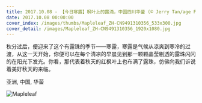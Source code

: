 ```yaml
---
title: 2017.10.08 - 【今日寒露】枫叶上的露滴，中国四川华蓥 (© Jerry Tan/age Fotostock)
date: 2017.10.08 00:00:00
cover_index: /images/thumbs/Mapleleaf_ZH-CN9491310356_533x300.jpg
cover_detail: /images/Mapleleaf_ZH-CN9491310356_1920x1080.jpg
---
```


秋分过后，便迎来了这个有露珠的季节——寒露，寒露是气候从凉爽到寒冷的过渡，从这一天开始，你便可以在每个清凉的早晨见到那一颗颗晶莹剔透的露珠闪闪的在阳光下发光。你看，那代表着秋天的红枫叶上也布满了露珠，仿佛向我们诉说着美好秋天的来临。

亚洲, 中国, 华蓥

![Mapleleaf](/images/Mapleleaf_ZH-CN9491310356_1920x1080.jpg)

